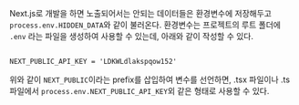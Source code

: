 

Next.js로 개발을 하면 노출되어서는 안되는 데이터들은 환경변수에 저장해두고 `process.env.HIDDEN_DATA`와 같이 불러온다. 환경변수는 프로젝트의 루트 폴더에 `.env` 라는 파일을 생성하여 사용할 수 있는데, 아래와 같이 작성할 수 있다.

```

NEXT_PUBLIC_API_KEY = 'LDKWLdlakspqow152'

```

위와 같이 `NEXT_PUBLIC`이라는 prefix를 삽입하여 변수를 선언하면, .tsx 파일이나 .ts파일에서 `process.env.NEXT_PUBLIC_API_KEY`외 같은 형태로 사용할 수 있다. 